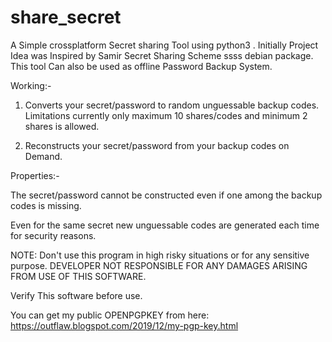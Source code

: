 # share_secret
A Simple crossplatform Secret sharing Tool using python3 . Initially Project Idea was Inspired by Samir Secret Sharing Scheme ssss debian package. This tool Can also be used as offline Password Backup System. 

Working:-

1) Converts your secret/password to random unguessable backup codes. Limitations currently only maximum 10 shares/codes and minimum 2 shares is allowed.

2) Reconstructs your secret/password from your backup codes on Demand.

Properties:-

The secret/password cannot be constructed even if one among the backup codes is missing.

Even for the same secret new unguessable codes are generated each time for security reasons. 

NOTE: Don't use this program in high risky situations or for any sensitive purpose. DEVELOPER NOT RESPONSIBLE FOR ANY DAMAGES ARISING FROM USE OF THIS SOFTWARE.

Verify This software before use. 

You can get my public OPENPGPKEY from here: https://outflaw.blogspot.com/2019/12/my-pgp-key.html
